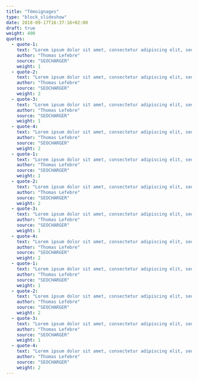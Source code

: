 ```yaml
---
title: "Témoignages"
type: "block_slideshow"
date: 2018-09-17T16:37:16+02:00
draft: true
weight: 400
quotes:
  - quote-1:
    text: "Lorem ipsum dolor sit amet, consectetur adipiscing elit, sed do eiusmod tempor incididunt ut labore et dolore magna aliqua. Ut enim ad minim veniam, quis nostrud exercitation ullamco laboris nisi ut aliquip ex ea commodo consequat. Duis aute irure dolor in reprehenderit in voluptate velit 1"
    author: "Thomas Lefebre"
    source: "SEOCHARGER"
    weight: 1
  - quote-2:
    text: "Lorem ipsum dolor sit amet, consectetur adipiscing elit, sed do eiusmod tempor incididunt ut labore et dolore magna aliqua. Ut enim ad minim veniam, quis nostrud exercitation ullamco laboris nisi ut aliquip ex ea commodo consequat. Duis aute irure dolor in reprehenderit in voluptate velit 2"
    author: "Thomas Lefebre"
    source: "SEOCHARGER"
    weight: 2
  - quote-3:
    text: "Lorem ipsum dolor sit amet, consectetur adipiscing elit, sed do eiusmod tempor incididunt ut labore et dolore magna aliqua. Ut enim ad minim veniam, quis nostrud exercitation ullamco laboris nisi ut aliquip ex ea commodo consequat. Duis aute irure dolor in reprehenderit in voluptate velit 3"
    author: "Thomas Lefebre"
    source: "SEOCHARGER"
    weight: 1
  - quote-4:
    text: "Lorem ipsum dolor sit amet, consectetur adipiscing elit, sed do eiusmod tempor incididunt ut labore et dolore magna aliqua. Ut enim ad minim veniam, quis nostrud exercitation ullamco laboris nisi ut aliquip ex ea commodo consequat. Duis aute irure dolor in reprehenderit in voluptate velit 4"
    author: "Thomas Lefebre"
    source: "SEOCHARGER"
    weight: 2
  - quote-1:
    text: "Lorem ipsum dolor sit amet, consectetur adipiscing elit, sed do eiusmod tempor incididunt ut labore et dolore magna aliqua. Ut enim ad minim veniam, quis nostrud exercitation ullamco laboris nisi ut aliquip ex ea commodo consequat. Duis aute irure dolor in reprehenderit in voluptate velit 1"
    author: "Thomas Lefebre"
    source: "SEOCHARGER"
    weight: 1
  - quote-2:
    text: "Lorem ipsum dolor sit amet, consectetur adipiscing elit, sed do eiusmod tempor incididunt ut labore et dolore magna aliqua. Ut enim ad minim veniam, quis nostrud exercitation ullamco laboris nisi ut aliquip ex ea commodo consequat. Duis aute irure dolor in reprehenderit in voluptate velit 2"
    author: "Thomas Lefebre"
    source: "SEOCHARGER"
    weight: 2
  - quote-3:
    text: "Lorem ipsum dolor sit amet, consectetur adipiscing elit, sed do eiusmod tempor incididunt ut labore et dolore magna aliqua. Ut enim ad minim veniam, quis nostrud exercitation ullamco laboris nisi ut aliquip ex ea commodo consequat. Duis aute irure dolor in reprehenderit in voluptate velit 3"
    author: "Thomas Lefebre"
    source: "SEOCHARGER"
    weight: 1
  - quote-4:
    text: "Lorem ipsum dolor sit amet, consectetur adipiscing elit, sed do eiusmod tempor incididunt ut labore et dolore magna aliqua. Ut enim ad minim veniam, quis nostrud exercitation ullamco laboris nisi ut aliquip ex ea commodo consequat. Duis aute irure dolor in reprehenderit in voluptate velit 4"
    author: "Thomas Lefebre"
    source: "SEOCHARGER"
    weight: 2
  - quote-1:
    text: "Lorem ipsum dolor sit amet, consectetur adipiscing elit, sed do eiusmod tempor incididunt ut labore et dolore magna aliqua. Ut enim ad minim veniam, quis nostrud exercitation ullamco laboris nisi ut aliquip ex ea commodo consequat. Duis aute irure dolor in reprehenderit in voluptate velit 1"
    author: "Thomas Lefebre"
    source: "SEOCHARGER"
    weight: 1
  - quote-2:
    text: "Lorem ipsum dolor sit amet, consectetur adipiscing elit, sed do eiusmod tempor incididunt ut labore et dolore magna aliqua. Ut enim ad minim veniam, quis nostrud exercitation ullamco laboris nisi ut aliquip ex ea commodo consequat. Duis aute irure dolor in reprehenderit in voluptate velit 2"
    author: "Thomas Lefebre"
    source: "SEOCHARGER"
    weight: 2
  - quote-3:
    text: "Lorem ipsum dolor sit amet, consectetur adipiscing elit, sed do eiusmod tempor incididunt ut labore et dolore magna aliqua. Ut enim ad minim veniam, quis nostrud exercitation ullamco laboris nisi ut aliquip ex ea commodo consequat. Duis aute irure dolor in reprehenderit in voluptate velit 3"
    author: "Thomas Lefebre"
    source: "SEOCHARGER"
    weight: 1
  - quote-4:
    text: "Lorem ipsum dolor sit amet, consectetur adipiscing elit, sed do eiusmod tempor incididunt ut labore et dolore magna aliqua. Ut enim ad minim veniam, quis nostrud exercitation ullamco laboris nisi ut aliquip ex ea commodo consequat. Duis aute irure dolor in reprehenderit in voluptate velit 4"
    author: "Thomas Lefebre"
    source: "SEOCHARGER"
    weight: 2
---
```




